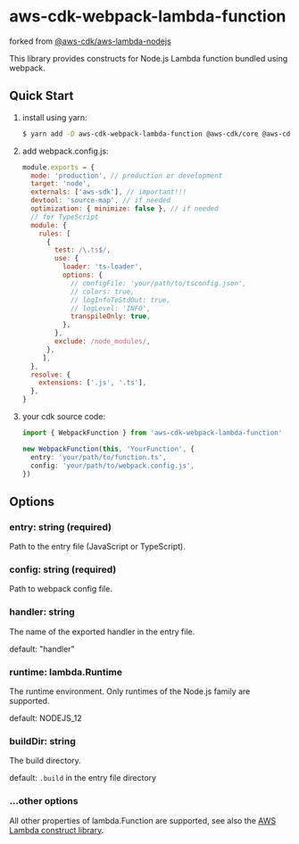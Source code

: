 # aws-cdk-webpack-lambda-function

forked from [@aws-cdk/aws-lambda-nodejs](https://github.com/aws/aws-cdk/tree/master/packages/%40aws-cdk/aws-lambda-nodejs)

This library provides constructs for Node.js Lambda function bundled using webpack.

## Quick Start

1. install using yarn:

   ```sh
   $ yarn add -D aws-cdk-webpack-lambda-function @aws-cdk/core @aws-cdk/aws-lambda webpack webpack-cli
   ```

1. add webpack.config.js:

   ```js
   module.exports = {
     mode: 'production', // production or development
     target: 'node',
     externals: ['aws-sdk'], // important!!!
     devtool: 'source-map', // if needed
     optimization: { minimize: false }, // if needed
     // for TypeScript
     module: {
       rules: [
         {
           test: /\.ts$/,
           use: {
             loader: 'ts-loader',
             options: {
               // configFile: 'your/path/to/tsconfig.json',
               // colors: true,
               // logInfoToStdOut: true,
               // logLevel: 'INFO',
               transpileOnly: true,
             },
           },
           exclude: /node_modules/,
         },
        ],
     },
     resolve: {
       extensions: ['.js', '.ts'],
     },
   }
   ```

1. your cdk source code:

   ```typescript
   import { WebpackFunction } from 'aws-cdk-webpack-lambda-function'

   new WebpackFunction(this, 'YourFunction', {
     entry: 'your/path/to/function.ts',
     config: 'your/path/to/webpack.config.js',
   })
   ```

## Options

### entry: string (required)

Path to the entry file (JavaScript or TypeScript).

### config: string (required)

Path to webpack config file.

### handler: string

The name of the exported handler in the entry file.

default: "handler"

### runtime: lambda.Runtime

The runtime environment. Only runtimes of the Node.js family are supported.

default: NODEJS_12

### buildDir: string

The build directory.

default: `.build` in the entry file directory

### ...other options

All other properties of lambda.Function are supported, see also the [AWS Lambda construct library](https://github.com/aws/aws-cdk/tree/master/packages/%40aws-cdk/aws-lambda).
